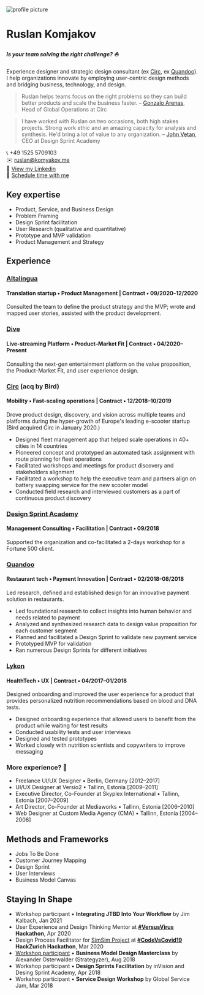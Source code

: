 ![profile picture](https://static1.squarespace.com/static/57c8d56429687f78380be96a/t/6001b684de6cf72a3b992fac/1610724996548/profile-picture-400.jpg)

# Ruslan Komjakov

##### Is your team solving the right challenge? ⛵

Experience designer and strategic design consultant (ex [Circ](https://www.linkedin.com/company/wecirc), ex [Quandoo](https://www.linkedin.com/company/quandoo/)). I help organizations innovate by employing user-centric design methods and bridging business, technology, and design.

> Ruslan helps teams focus on the right problems so they can build better products and scale the business faster. – [Gonzalo Arenas](https://www.linkedin.com/in/gonzaloarenas/), Head of Global Operations at Circ

> I have worked with Ruslan on two occasions, both high stakes projects. Strong work ethic and an amazing capacity for analysis and synthesis. He'd bring a lot of value to any organization. – [John Vetan](https://www.linkedin.com/in/johnvetan/), CEO at Design Sprint Academy

📞 +49 1525 5709103   
✉️  ruslan@komyakov.me  
🔗 [View my Linkedin](https://www.linkedin.com/in/ruslankomjakov)   
📅 [Schedule time with me](https://calendly.com/ruslankomjakov/interview)

## Key expertise

* Product, Service, and Business Design
* Problem Framing
* Design Sprint facilitation
* User Research (qualitative and quantitative)
* Prototype and MVP validation
* Product Management and Strategy

## Experience

### [Altalingua](https://www.linkedin.com/company/altalingua-world/)   

#### Translation startup • Product Management | Contract • 09/2020–12/2020

Consulted the team to define the product strategy and the MVP; wrote and mapped user stories, assisted with the product development.

### [Dive](https://diveee.com/)

#### Live-streaming Platform • Product–Market Fit | Contract • 04/2020–Present

Consulting the next-gen entertainment platform on the value proposition, the Product-Market Fit, and user experience design.

### [Circ](https://www.linkedin.com/company/wecirc) (acq by Bird)

#### Mobility • Fast-scaling operations | Contract • 12/2018–10/2019

Drove product design, discovery, and vision across multiple teams and platforms during the hyper-growth of Europe's leading e-scooter startup (Bird acquired Circ in January 2020.)

* Designed fleet management app that helped scale operations in 40+ cities in 14 countries
* Pioneered concept and prototyped an automated task assignment with route planning for fleet operations
* Facilitated workshops and meetings for product discovery and stakeholders alignment
* Facilitated a workshop to help the executive team and partners align on battery swapping service for the new scooter model
* Conducted field research and interviewed customers as a part of continuous product discovery

### [Design Sprint Academy](https://designsprint.academy)

#### Management Consulting • Facilitation | Contract • 09/2018

Supported the organization and co-facilitated a 2-days workshop for a Fortune 500 client.

### [Quandoo](https://www.linkedin.com/company/quandoo/)

#### Restaurant tech • Payment Innovation | Contract • 02/2018-08/2018

Led research, defined and established design for an innovative payment solution in restaurants.

* Led foundational research to collect insights into human behavior and needs related to payment
* Analyzed and synthesized research data to design value proposition for each customer segment
* Planned and facilitated a Design Sprint to validate new payment service
* Prototyped MVP for validation
* Ran numerous Design Sprints for different initiatives

### [Lykon](https://www.linkedin.com/company/lykon/)

#### HealthTech • UX | Contract • 04/2017–01/2018

Designed onboarding and improved the user experience for a product that provides personalized nutrition recommendations based on blood and DNA tests.

* Designed onboarding experience that allowed users to benefit from the product while waiting for test results
* Conducted usability tests and user interviews
* Designed and tested prototypes
* Worked closely with nutrition scientists and copywriters to improve messaging

### More experience? 💁

* Freelance UI/UX Designer • Berlin, Germany [2012–2017]
* UI/UX Designer at Versio2 • Tallinn, Estonia [2009–2011]
* Executive Director, Co-Founder at Skyplex International • Tallinn, Estonia [2007–2009]
* Art Director, Co-Founder at Mediaworks • Tallinn, Estonia [2006–2010]
* Web Designer at Custom Media Agency (CMA) • Tallinn, Estonia [2004–2006]

## Methods and Frameworks

* Jobs To Be Done
* Customer Journey Mapping
* Design Sprint
* User Interviews
* Business Model Canvas

## Staying In Shape

* Workshop participant • **Integrating JTBD Into Your Workflow** by Jim Kalbach, Jan 2021
* User Experience and Design Thinking Mentor at **[#VersusVirus](https://www.versusvirus.ch/april-hackathon) Hackathon**, Apr 2020
* Design Process Facilitator for [SimSim Project](https://devpost.com/software/door-opening-project) at **[#CodeVsCovid19](https://www.codevscovid19.org/) HackZurich Hackathon**, Mar 2020
* [Workshop participant](https://www.smartcertificate.com/SmartDiploma/Default.aspx?OtPHtMo%2bNHRww0RLiKM9p0j%2fZOr3QBTtQYJ1UUtVyPsG78fBN5n8Xudd%2fkYitHlf) • **Business Model Design Masterclass** by Alexander Osterwalder (Strategyzer), Aug 2018
* Workshop participant • **Design Sprints Facilitation** by inVision and Desing Sprint Academy, Apr 2018
* Workshop participant • **Service Design Workshop** by Global Service Jam, Mar 2018
